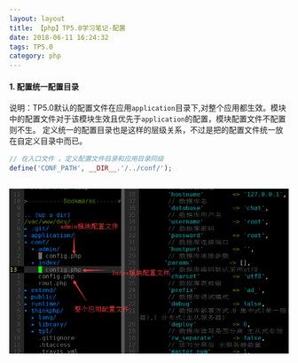 ```yaml
---
layout: layout
title: 【php】TP5.0学习笔记-配置
date: 2018-06-11 16:24:32
tags: TP5.0
category: php
---
```


#### 1. 配置统一配置目录
说明：TP5.0默认的配置文件在应用`application`目录下,对整个应用都生效。模块中的配置文件对于该模块生效且优先于`application`的配置，模块配置文件不配置则不生。
定义统一的配置目录也是这样的层级关系，不过是把的配置文件统一放在自定义目录中而已。
```php
// 在入口文件 。定义配置文件目录和应用目录同级
define('CONF_PATH', __DIR__.'/../conf/');
```
<!--more-->
![conf配置目录](/uploads/20180611/1658.png)
------
